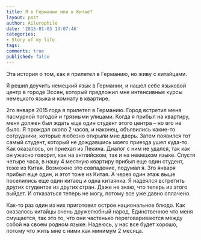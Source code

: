 ```yaml
---
title: Я в Германии или в Китае?
layout: post
author: Ailurophile
date: '2015-01-03 13:07:46'
categories:
- Story of my life
tags:
comments: true
published: false
---
```


Эта история о том, как я прилетел в Германию, но живу с китайцами.
<!--more-->

Я решил доучить немецкий язык в Германии, и нашел себе языковой центр в городе Эссен, который предложил мне интенсивные курсы немецкого языка и комнату в квартире.

2го января 2015 года я прилетел в Германию. Город встретил меня пасмурной погодой и грязными улицами. Когда я прибыл на квартиру, меня должен был ждать еще один студент этого центра – но его не было. Я прождал около 2 часов, и наконец, объявились какие-то сотрудники, которые любезно открыли мне дверь. Затем появился тот самый студент, который не дождавшись моего приезда ушел куда-то. Как оказалось, он приехал из Пекина. Диалог с ним не удался, так как он ужасно говорит, как на английском, так и на немецком языке. Спустя четыре часа, в нашу 4 местную квартиру прибыл еще один студент, тоже из Китая. Возможно это совпадение, подумал я. 3го января прибыл еще один, и этот тоже из Китая. А через один этаж выше поселились еще один китаец и одна китаянка. Я надеялся встретить других студентов из других стран. Даже не знаю, что теперь из этого выйдет. И отказаться теперь не могу, потому все уже давно оплачено.

Как-то раз один из них приготовил острое национальное блюдо. Как оказалось китайцы очень дружелюбный народ. Единственное что меня смущается, так это то, что они частенько переговариваются между собой на своем родном языке. Надеюсь, у нас все будет хорошо, потому что жить мне с ними как минимум 2 месяца.
